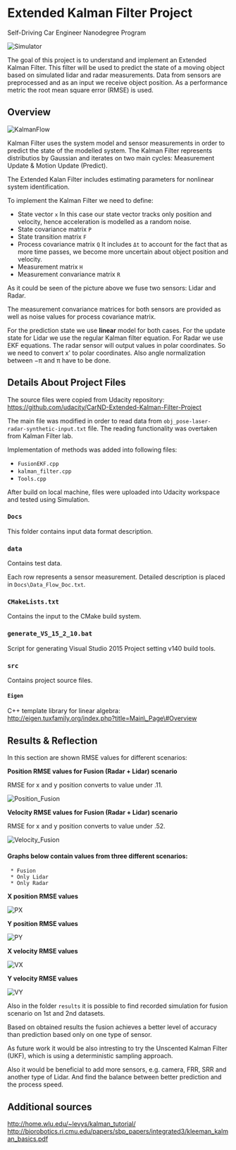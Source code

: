 ﻿Extended Kalman Filter Project
==============================

Self-Driving Car Engineer Nanodegree Program

![Simulator](results/Simulator.png)

The goal of this project is to understand and implement an Extended
Kalman Filter. This filter will be used to predict the state of a moving
object based on simulated lidar and radar measurements. Data from
sensors are preprocessed and as an input we receive object position. As
a performance metric the root mean square error (RMSE) is used.

Overview
--------

![KalmanFlow](results/KalmanWorkFlow.png)

Kalman Filter uses the system model and sensor measurements in order to
predict the state of the modelled system. The Kalman Filter represents
distributios by Gaussian and iterates on two main cycles: Measurement
Update & Motion Update (Predict).

The Extended Kalan Filter includes estimating parameters for nonlinear
system identification.

To implement the Kalman Filter we need to define: 
* State vector `x` 
In this case our state vector tracks only position and velocity, hence
acceleration is modelled as a random noise. 
* State covariance matrix `P` 
* State transition matrix `F` 
* Process covariance matrix `Q` 
It includes `Δt` to account for the fact that as more time passes, we
become more uncertain about object position and velocity. 
* Measurement matrix `H` 
* Measurement convariance matrix `R`

As it could be seen of the picture above we fuse two sensors: Lidar and
Radar.

The measurement convariance matrices for both sensors are provided as
well as noise values for process covariance matrix.

For the prediction state we use **linear** model for both cases. For the
update state for Lidar we use the regular Kalman filter equation. For
Radar we use EKF equations. The radar sensor will output values in polar
coordinates. So we need to convert x' to polar coordinates. Also angle
normalization between −π and π have to be done.

Details About Project Files
---------------------------

The source files were copied from Udacity repository:
<a href="https://github.com/udacity/CarND-Extended-Kalman-Filter-Project" class="uri">https://github.com/udacity/CarND-Extended-Kalman-Filter-Project</a>

The main file was modified in order to read data from
`obj_pose-laser-radar-synthetic-input.txt` file. The reading
functionality was overtaken from Kalman Filter lab.

Implementation of methods was added into following files: 
* `FusionEKF.cpp` 
* `kalman_filter.cpp` 
* `Tools.cpp`

After build on local machine, files were uploaded into Udacity workspace
and tested using Simulation.

### `Docs`

This folder contains input data format description.

### `data`

Contains test data.

Each row represents a sensor measurement. Detailed description is placed
in `Docs\Data_Flow_Doc.txt`.

### `CMakeLists.txt`

Contains the input to the CMake build system.

### `generate_VS_15_2_10.bat`

Script for generating Visual Studio 2015 Project setting v140 build
tools.

### `src`

Contains project source files.

#### `Eigen`

C++ template library for linear algebra:
<a href="http://eigen.tuxfamily.org/index.php?title=Main_Page#Overview" class="uri">http://eigen.tuxfamily.org/index.php?title=Main\_Page\#Overview</a>

Results & Reflection
--------------------

In this section are shown RMSE values for different scenarios:

**Position RMSE values for Fusion (Radar + Lidar) scenario**

RMSE for x and y position converts to value under .11.

![Position\_Fusion](results/Position_Fusion_scaled.png)

**Velocity RMSE values for Fusion (Radar + Lidar) scenario**

RMSE for x and y position converts to value under .52.

![Velocity\_Fusion](results/Velocity_Fusion_scaled.png)

#### Graphs below contain values from three different scenarios:

     * Fusion
     * Only Lidar
     * Only Radar

**X position RMSE values**

![PX](results/PX_LidarRadarAndFusion_scaled.png)

**Y position RMSE values**

![PY](results/PY_LidarRadarAndFusion_scaled.png)

**X velocity RMSE values**

![VX](results/VX_LidarRadarAndFusion_scaled.png)

**Y velocity RMSE values**

![VY](results/VY_LidarRadarAndFusion_scaled.png)

Also in the folder `results` it is possible to find recorded simulation
for fusion scenario on 1st and 2nd datasets.

Based on obtained results the fusion achieves a better level of accuracy
than prediction based only on one type of sensor.

As future work it would be also intresting to try the Unscented Kalman
Filter (UKF), which is using a deterministic sampling approach.

Also it would be beneficial to add more sensors, e.g. camera, FRR, SRR
and another type of Lidar. And find the balance between better
prediction and the process speed.

Additional sources
---------------------------

http://home.wlu.edu/~levys/kalman_tutorial/
http://biorobotics.ri.cmu.edu/papers/sbp_papers/integrated3/kleeman_kalman_basics.pdf
